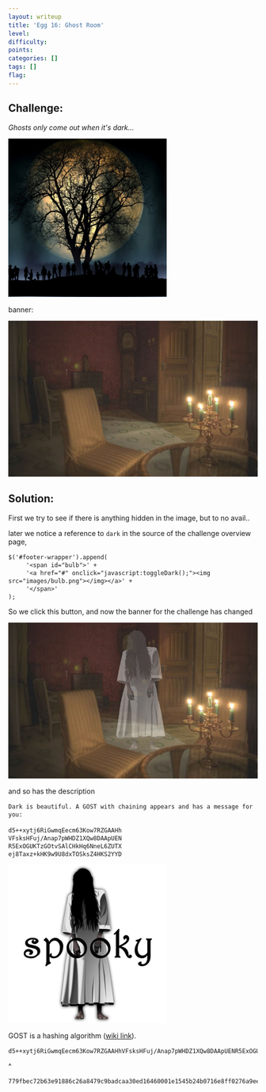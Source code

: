 ```yaml
---
layout: writeup
title: 'Egg 16: Ghost Room'
level:
difficulty:
points:
categories: []
tags: []
flag:
---
```

## Challenge:

*Ghosts only come out when it's dark...*

![](images/egg_16_noghost_small.png)

banner:

![](images/egg_16_banner.jpg)

## Solution:

First we try to see if there is anything hidden in the image, but to no
avail..

later we notice a reference to `dark` in the source of the challenge
overview page,

    $('#footer-wrapper').append(
         '<span id="bulb">' +
         '<a href="#" onclick="javascript:toggleDark();"><img src="images/bulb.png"></img></a>' +
         '</span>'
    );

So we click this button, and now the banner for the challenge has
changed

![](images/egg_16_bannerdark.jpg)

and so has the description

    Dark is beautiful. A GOST with chaining appears and has a message for you:

    d5++xytj6RiGwmqEecm63Kow7RZGAAHh
    VFsksHFuj/Anap7pWHDZ1XQw8DAApUEN
    R5ExOGUKTzGOtvSAlCHkHq6NneL6ZUTX
    ej8Taxz+kHK9w9U8dxTOSksZ4HKS2YYD

![](images/egg_16_ghost_small.png)

GOST is a hashing algorithm ([wiki link][1]).

    d5++xytj6RiGwmqEecm63Kow7RZGAAHhVFsksHFuj/Anap7pWHDZ1XQw8DAApUENR5ExOGUKTzGOtvSAlCHkHq6NneL6ZUTXej8Taxz+kHK9w9U8dxTOSksZ4HKS2YYD
^

    779fbec72b63e91886c26a8479c9badcaa30ed16460001e1545b24b0716e8ff0276a9ee95870d9d57430f03000a5410d47913138650a4f318eb6f4809421e41eae8d9de2fa6544d77a3f136b1cfe9072bdc3d53c7714ce4a4b19e07292d98603



[1]: http://en.wikipedia.org/wiki/GOST_%28hash_function%29
